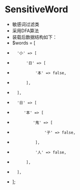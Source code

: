 # SensitiveWord
 * 敏感词过滤类
 * 采用DFA算法
 * 装载后数据结构如下：
 *   $words = [
 *       '小' => [
 *           '日' => [
 *               '本' => false,
 *           ],
 *       ],
 *       '日' => [
 *          '本' => [
 *              '鬼' => [
 *                   '子' => false,
 *               ],
 *               '人' => false,
 *           ],
 *       ],
 *   ];
